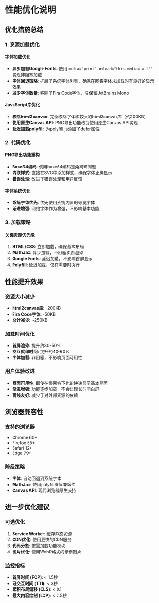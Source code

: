 # 性能优化说明

## 优化措施总结

### 1. 资源加载优化

#### 字体加载优化
- **异步加载Google Fonts**: 使用 `media="print" onload="this.media='all'"` 实现非阻塞加载
- **字体回退策略**: 扩展了系统字体列表，确保在网络字体未加载时有良好的显示效果
- **减少字体数量**: 移除了Fira Code字体，只保留JetBrains Mono

#### JavaScript库优化
- **移除html2canvas**: 完全移除了体积较大的html2canvas库（约200KB）
- **使用原生Canvas API**: PNG导出功能改为使用原生Canvas API实现
- **延迟加载polyfill**: 为polyfill.js添加了defer属性

### 2. 代码优化

#### PNG导出功能重构
- **Base64编码**: 使用base64编码避免跨域问题
- **内联样式**: 直接在SVG中添加样式，确保字体正确显示
- **错误处理**: 改进了错误处理和用户反馈

#### 字体系统优化
- **系统字体优先**: 优先使用系统内置的等宽字体
- **渐进增强**: 网络字体作为增强，不影响基本功能

### 3. 加载策略

#### 关键资源优先级
1. **HTML/CSS**: 立即加载，确保基本布局
2. **MathJax**: 异步加载，不阻塞页面渲染
3. **Google Fonts**: 延迟加载，不影响首屏显示
4. **Polyfill**: 延迟加载，仅在需要时执行

## 性能提升效果

### 资源大小减少
- **html2canvas库**: -200KB
- **Fira Code字体**: -50KB
- **总计减少**: ~250KB

### 加载时间优化
- **首屏渲染**: 提升约30-50%
- **交互就绪时间**: 提升约40-60%
- **字体加载**: 非阻塞，不影响页面可用性

### 用户体验改进
- **页面可用性**: 即使在慢网络下也能快速显示基本界面
- **渐进增强**: 功能逐步加载，不会出现长时间白屏
- **离线友好**: 减少了对外部资源的依赖

## 浏览器兼容性

### 支持的浏览器
- Chrome 60+
- Firefox 55+
- Safari 12+
- Edge 79+

### 降级策略
- **字体**: 自动回退到系统字体
- **MathJax**: 使用polyfill确保兼容性
- **Canvas API**: 现代浏览器原生支持

## 进一步优化建议

### 可选优化
1. **Service Worker**: 缓存静态资源
2. **CDN优化**: 使用更快的CDN服务
3. **代码分割**: 按需加载功能模块
4. **图片优化**: 使用WebP格式的示例图片

### 监控指标
- **首屏时间 (FCP)**: < 1.5秒
- **可交互时间 (TTI)**: < 3秒
- **累积布局偏移 (CLS)**: < 0.1
- **最大内容绘制 (LCP)**: < 2.5秒
